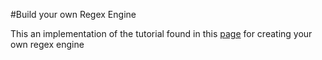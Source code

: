 #Build your own Regex Engine

This an implementation of the tutorial found in this [page](http://dpk.io/dregs/toydregs) for creating your own regex engine 
